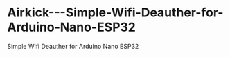 # Airkick---Simple-Wifi-Deauther-for-Arduino-Nano-ESP32
Simple Wifi Deauther for Arduino Nano ESP32
